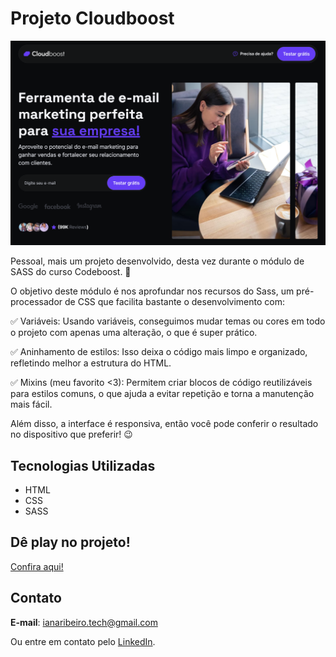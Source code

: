 # Projeto Cloudboost

<img src="./img/projeto-cloudboost.png">

Pessoal, mais um projeto desenvolvido, desta vez durante o módulo de SASS do curso Codeboost. 🚀

O objetivo deste módulo é nos aprofundar nos recursos do Sass, um pré-processador de CSS que facilita bastante o desenvolvimento com:

✅ Variáveis: Usando variáveis, conseguimos mudar temas ou cores em todo o projeto com apenas uma alteração, o que é super prático.

✅ Aninhamento de estilos: Isso deixa o código mais limpo e organizado, refletindo melhor a estrutura do HTML.

✅ Mixins (meu favorito <3): Permitem criar blocos de código reutilizáveis para estilos comuns, o que ajuda a evitar repetição e torna a manutenção mais fácil.

Além disso, a interface é responsiva, então você pode conferir o resultado no dispositivo que preferir! 😉

## Tecnologias Utilizadas
- HTML
- CSS
- SASS

## Dê play no projeto!

[Confira aqui!](https://iana-ribeiro.github.io/cloudboost/)

## Contato

**E-mail**: ianaribeiro.tech@gmail.com

Ou entre em contato pelo [LinkedIn](https://www.linkedin.com/in/iana-ribeiro/).
